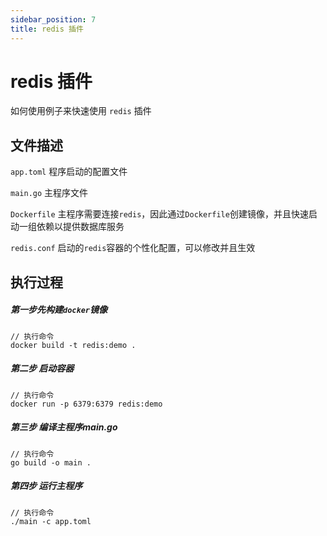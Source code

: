 ```yaml
---
sidebar_position: 7
title: redis 插件
---
```


# redis 插件
如何使用例子来快速使用 `redis` 插件

## 文件描述
`app.toml` 程序启动的配置文件

`main.go`  主程序文件

`Dockerfile` 主程序需要连接`redis`，因此通过`Dockerfile`创建镜像，并且快速启动一组依赖以提供数据库服务

`redis.conf` 启动的`redis`容器的个性化配置，可以修改并且生效

## 执行过程
#####  第一步先构建`docker`镜像
```
// 执行命令
docker build -t redis:demo .
```

##### 第二步 启动容器
```
// 执行命令
docker run -p 6379:6379 redis:demo
```

##### 第三步 编译主程序main.go
```
// 执行命令
go build -o main .
```

##### 第四步 运行主程序
```
// 执行命令
./main -c app.toml
```
